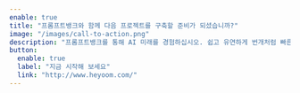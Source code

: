 ```yaml
---
enable: true
title: "프롬프트뱅크와 함께 다음 프로젝트를 구축할 준비가 되셨습니까?"
image: "/images/call-to-action.png"
description: "프롬프트뱅크를 통해 AI 미래를 경험하십시오. 쉽고 유연하게 번개처럼 빠른 프롬프트를 제공합니다."
button:
  enable: true
  label: "지금 시작해 보세요"
  link: "http://www.heyoom.com/"
---
```

